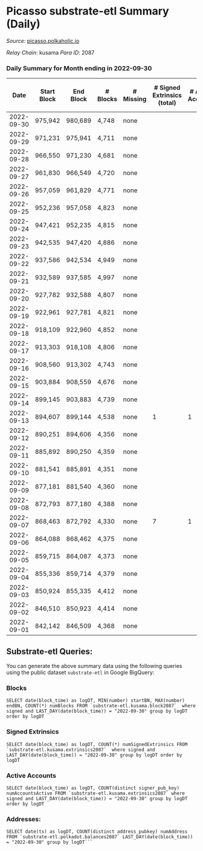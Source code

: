 # Picasso substrate-etl Summary (Daily)

_Source_: [picasso.polkaholic.io](https://picasso.polkaholic.io)

*Relay Chain*: kusama
*Para ID*: 2087



### Daily Summary for Month ending in 2022-09-30


| Date | Start Block | End Block | # Blocks | # Missing | # Signed Extrinsics (total) | # Active Accounts | # Addresses with Balances | # Events | # Transfers | # XCM Transfers In | # XCM Transfers Out |
| ---- | ----------- | --------- | -------- | --------- | --------------------------- | ----------------- | ------------------------- | -------- | ----------- | ------------------ | ------------------- |
| 2022-09-30 | 975,942 | 980,689 | 4,748 | none |  |  | 18 | 9,498 |   |   |   |
| 2022-09-29 | 971,231 | 975,941 | 4,711 | none |  |  |  | 9,425 |   |   |   |
| 2022-09-28 | 966,550 | 971,230 | 4,681 | none |  |  |  | 9,365 |   |   |   |
| 2022-09-27 | 961,830 | 966,549 | 4,720 | none |  |  |  | 9,442 |   |   |   |
| 2022-09-26 | 957,059 | 961,829 | 4,771 | none |  |  |  | 9,548 |   |   |   |
| 2022-09-25 | 952,236 | 957,058 | 4,823 | none |  |  |  | 9,648 |   |   |   |
| 2022-09-24 | 947,421 | 952,235 | 4,815 | none |  |  |  | 9,633 |   |   |   |
| 2022-09-23 | 942,535 | 947,420 | 4,886 | none |  |  |  | 9,775 |   |   |   |
| 2022-09-22 | 937,586 | 942,534 | 4,949 | none |  |  |  | 9,901 |   |   |   |
| 2022-09-21 | 932,589 | 937,585 | 4,997 | none |  |  |  | 9,996 |   |   |   |
| 2022-09-20 | 927,782 | 932,588 | 4,807 | none |  |  |  | 9,617 |   |   |   |
| 2022-09-19 | 922,961 | 927,781 | 4,821 | none |  |  | 18 | 9,645 |   |   |   |
| 2022-09-18 | 918,109 | 922,960 | 4,852 | none |  |  | 18 | 9,706 |   |   |   |
| 2022-09-17 | 913,303 | 918,108 | 4,806 | none |  |  | 18 | 9,615 |   |   |   |
| 2022-09-16 | 908,560 | 913,302 | 4,743 | none |  |  | 18 | 9,489 |   |   |   |
| 2022-09-15 | 903,884 | 908,559 | 4,676 | none |  |  | 18 | 9,357 |   |   |   |
| 2022-09-14 | 899,145 | 903,883 | 4,739 | none |  |  | 18 | 9,481 |   |   |   |
| 2022-09-13 | 894,607 | 899,144 | 4,538 | none | 1 | 1 | 18 | 9,083 |   |   |   |
| 2022-09-12 | 890,251 | 894,606 | 4,356 | none |  |  | 18 | 8,715 |   |   |   |
| 2022-09-11 | 885,892 | 890,250 | 4,359 | none |  |  |  | 8,720 |   |   |   |
| 2022-09-10 | 881,541 | 885,891 | 4,351 | none |  |  |  | 8,705 |   |   |   |
| 2022-09-09 | 877,181 | 881,540 | 4,360 | none |  |  |  | 8,722 |   |   |   |
| 2022-09-08 | 872,793 | 877,180 | 4,388 | none |  |  | 18 | 8,779 |   |   |   |
| 2022-09-07 | 868,463 | 872,792 | 4,330 | none | 7 | 1 | 18 | 8,695 |   |   |   |
| 2022-09-06 | 864,088 | 868,462 | 4,375 | none |  |  | 18 | 8,752 |   |   |   |
| 2022-09-05 | 859,715 | 864,087 | 4,373 | none |  |  | 18 | 8,749 |   |   |   |
| 2022-09-04 | 855,336 | 859,714 | 4,379 | none |  |  | 18 | 8,763 |   |   |   |
| 2022-09-03 | 850,924 | 855,335 | 4,412 | none |  |  | 18 | 8,827 |   |   |   |
| 2022-09-02 | 846,510 | 850,923 | 4,414 | none |  |  | 18 | 8,830 |   |   |   |
| 2022-09-01 | 842,142 | 846,509 | 4,368 | none |  |  | 18 | 8,739 |   |   |   |

## Substrate-etl Queries:
You can generate the above summary data using the following queries using the public dataset `substrate-etl` in Google BigQuery:


### Blocks
```
SELECT date(block_time) as logDT, MIN(number) startBN, MAX(number) endBN, COUNT(*) numBlocks FROM `substrate-etl.kusama.block2087`  where signed and LAST_DAY(date(block_time)) = "2022-09-30" group by logDT order by logDT
```


### Signed Extrinsics
```
SELECT date(block_time) as logDT, COUNT(*) numSignedExtrinsics FROM `substrate-etl.kusama.extrinsics2087`  where signed and LAST_DAY(date(block_time)) = "2022-09-30" group by logDT order by logDT
```


### Active Accounts
```
SELECT date(block_time) as logDT, COUNT(distinct signer_pub_key) numAccountsActive FROM `substrate-etl.kusama.extrinsics2087` where signed and LAST_DAY(date(block_time)) = "2022-09-30" group by logDT order by logDT
```


### Addresses:
```
SELECT date(ts) as logDT, COUNT(distinct address_pubkey) numAddress FROM `substrate-etl.polkadot.balances2087` LAST_DAY(date(block_time)) = "2022-09-30" group by logDT```

